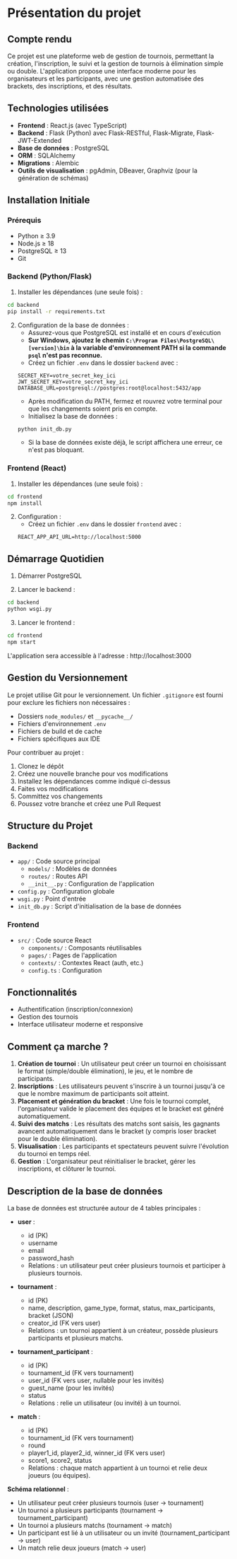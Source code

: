 # Présentation du projet

## Compte rendu
Ce projet est une plateforme web de gestion de tournois, permettant la création, l'inscription, le suivi et la gestion de tournois à élimination simple ou double. L'application propose une interface moderne pour les organisateurs et les participants, avec une gestion automatisée des brackets, des inscriptions, et des résultats.

## Technologies utilisées
- **Frontend** : React.js (avec TypeScript)
- **Backend** : Flask (Python) avec Flask-RESTful, Flask-Migrate, Flask-JWT-Extended
- **Base de données** : PostgreSQL
- **ORM** : SQLAlchemy
- **Migrations** : Alembic
- **Outils de visualisation** : pgAdmin, DBeaver, Graphviz (pour la génération de schémas)

## Installation Initiale

### Prérequis
- Python ≥ 3.9
- Node.js ≥ 18
- PostgreSQL ≥ 13
- Git

### Backend (Python/Flask)

1. Installer les dépendances (une seule fois) :
```bash
cd backend
pip install -r requirements.txt
```

2. Configuration de la base de données :
   - Assurez-vous que PostgreSQL est installé et en cours d'exécution
   - **Sur Windows, ajoutez le chemin `C:\Program Files\PostgreSQL\[version]\bin` à la variable d'environnement PATH si la commande `psql` n'est pas reconnue.**
   - Créez un fichier `.env` dans le dossier `backend` avec :
   ```
   SECRET_KEY=votre_secret_key_ici
   JWT_SECRET_KEY=votre_secret_key_ici
   DATABASE_URL=postgresql://postgres:root@localhost:5432/app
   ```
   - Après modification du PATH, fermez et rouvrez votre terminal pour que les changements soient pris en compte.
   - Initialisez la base de données :
   ```bash
   python init_db.py
   ```
   - Si la base de données existe déjà, le script affichera une erreur, ce n'est pas bloquant.

### Frontend (React)

1. Installer les dépendances (une seule fois) :
```bash
cd frontend
npm install
```

2. Configuration :
   - Créez un fichier `.env` dans le dossier `frontend` avec :
   ```
   REACT_APP_API_URL=http://localhost:5000
   ```

## Démarrage Quotidien

1. Démarrer PostgreSQL

2. Lancer le backend :
```bash
cd backend
python wsgi.py
```

3. Lancer le frontend :
```bash
cd frontend
npm start
```

L'application sera accessible à l'adresse : http://localhost:3000

## Gestion du Versionnement

Le projet utilise Git pour le versionnement. Un fichier `.gitignore` est fourni pour exclure les fichiers non nécessaires :
- Dossiers `node_modules/` et `__pycache__/`
- Fichiers d'environnement `.env`
- Fichiers de build et de cache
- Fichiers spécifiques aux IDE

Pour contribuer au projet :
1. Clonez le dépôt
2. Créez une nouvelle branche pour vos modifications
3. Installez les dépendances comme indiqué ci-dessus
4. Faites vos modifications
5. Committez vos changements
6. Poussez votre branche et créez une Pull Request

## Structure du Projet

### Backend
- `app/` : Code source principal
  - `models/` : Modèles de données
  - `routes/` : Routes API
  - `__init__.py` : Configuration de l'application
- `config.py` : Configuration globale
- `wsgi.py` : Point d'entrée
- `init_db.py` : Script d'initialisation de la base de données

### Frontend
- `src/` : Code source React
  - `components/` : Composants réutilisables
  - `pages/` : Pages de l'application
  - `contexts/` : Contextes React (auth, etc.)
  - `config.ts` : Configuration

## Fonctionnalités

- Authentification (inscription/connexion)
- Gestion des tournois
- Interface utilisateur moderne et responsive

## Comment ça marche ?
1. **Création de tournoi** : Un utilisateur peut créer un tournoi en choisissant le format (simple/double élimination), le jeu, et le nombre de participants.
2. **Inscriptions** : Les utilisateurs peuvent s'inscrire à un tournoi jusqu'à ce que le nombre maximum de participants soit atteint.
3. **Placement et génération du bracket** : Une fois le tournoi complet, l'organisateur valide le placement des équipes et le bracket est généré automatiquement.
4. **Suivi des matchs** : Les résultats des matchs sont saisis, les gagnants avancent automatiquement dans le bracket (y compris loser bracket pour le double élimination).
5. **Visualisation** : Les participants et spectateurs peuvent suivre l'évolution du tournoi en temps réel.
6. **Gestion** : L'organisateur peut réinitialiser le bracket, gérer les inscriptions, et clôturer le tournoi.

## Description de la base de données
La base de données est structurée autour de 4 tables principales :

- **user** :
    - id (PK)
    - username
    - email
    - password_hash
    - Relations : un utilisateur peut créer plusieurs tournois et participer à plusieurs tournois.

- **tournament** :
    - id (PK)
    - name, description, game_type, format, status, max_participants, bracket (JSON)
    - creator_id (FK vers user)
    - Relations : un tournoi appartient à un créateur, possède plusieurs participants et plusieurs matchs.

- **tournament_participant** :
    - id (PK)
    - tournament_id (FK vers tournament)
    - user_id (FK vers user, nullable pour les invités)
    - guest_name (pour les invités)
    - status
    - Relations : relie un utilisateur (ou invité) à un tournoi.

- **match** :
    - id (PK)
    - tournament_id (FK vers tournament)
    - round
    - player1_id, player2_id, winner_id (FK vers user)
    - score1, score2, status
    - Relations : chaque match appartient à un tournoi et relie deux joueurs (ou équipes).

**Schéma relationnel** :
- Un utilisateur peut créer plusieurs tournois (user → tournament)
- Un tournoi a plusieurs participants (tournament → tournament_participant)
- Un tournoi a plusieurs matchs (tournament → match)
- Un participant est lié à un utilisateur ou un invité (tournament_participant → user)
- Un match relie deux joueurs (match → user)